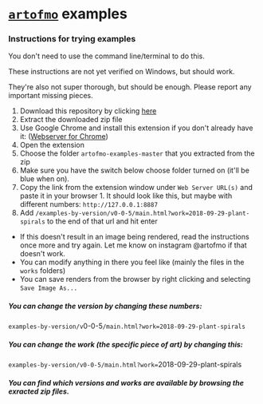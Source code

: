 # [`artofmo`](https://github.com/maxhudson/artofmo) examples

### Instructions for trying examples

You don't need to use the command line/terminal to do this.

These instructions are not yet verified on Windows, but should work.

They're also not super thorough, but should be enough. Please report any important missing pieces.

1. Download this repository by clicking [here](https://github.com/maxhudson/artofmo-examples/archive/master.zip)
1. Extract the downloaded zip file
1. Use Google Chrome and install this extension if you don't already have it: ([Webserver for Chrome](https://chrome.google.com/webstore/detail/web-server-for-chrome/ofhbbkphhbklhfoeikjpcbhemlocgigb?hl=en))
1. Open the extension
  1. Choose the folder `artofmo-examples-master` that you extracted from the zip
  1. Make sure you have the switch below choose folder turned on (it'll be blue when on).
  1. Copy the link from the extension window under `Web Server URL(s)` and paste it in your browser
    1. It should look like this, but maybe with different numbers: `http://127.0.0.1:8887`
1. Add `/examples-by-version/v0-0-5/main.html?work=2018-09-29-plant-spirals` to the end of that url and hit enter

- If this doesn't result in an image being rendered, read the instructions once more and try again. Let me know on instagram @artofmo if that doesn't work.
- You can modify anything in there you feel like (mainly the files in the `works` folders)
- You can save renders from the browser by right clicking and selecting `Save Image As...`

##### You can change the version by changing these numbers:

`examples-by-version/v`0-0-5`/main.html?work=2018-09-29-plant-spirals`

##### You can change the work (the specific piece of art) by changing this:

`examples-by-version/v0-0-5/main.html?work=`2018-09-29-plant-spirals

##### You can find which versions and works are available by browsing the exracted zip files.
